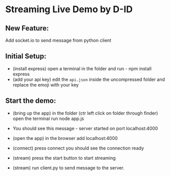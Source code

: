 # Streaming Live Demo by D-ID

## New Feature:
Add socket.io to send message from python client

## Initial Setup:
* (install express) open a terminal in the folder and run  - npm install express
* (add your api key) edit the `api.json` inside the uncompressed folder and replace the emoji with your key


## Start the demo:
* (bring up the app) in the folder (ctr left click on folder through finder) open the terminal run node app.js 
* You should see this message - server started on port localhost:4000
* (open the app) in the browser add localhost:4000
* (connect) press connect you should see the connection ready 
* (stream) press the start button to start streaming

* (stream) run client.py to send message to the server.
